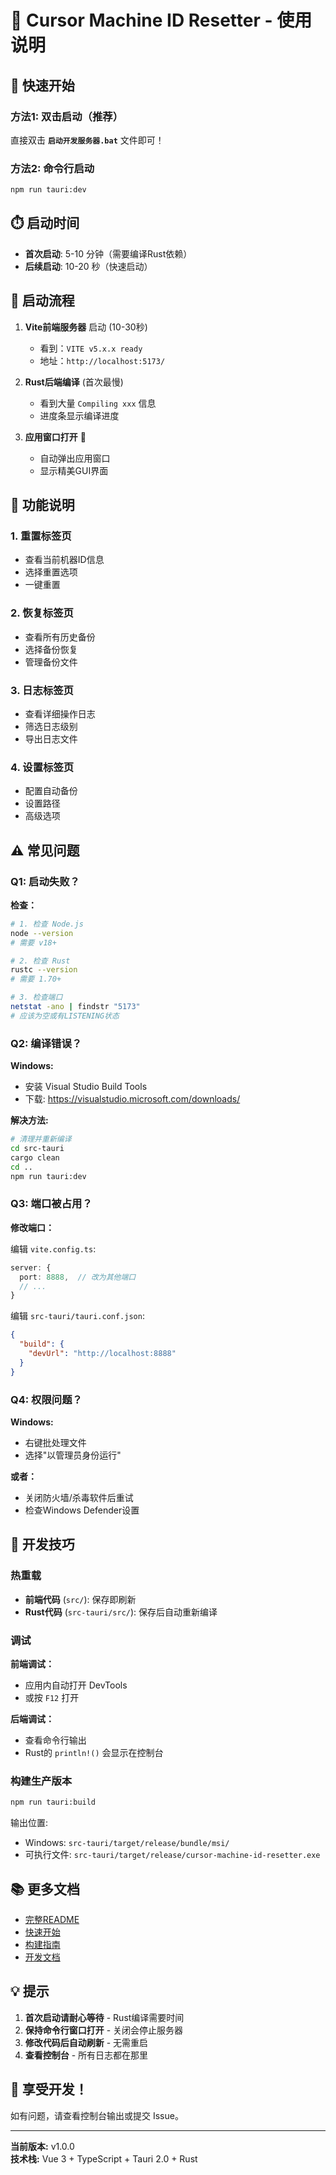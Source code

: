 # 📖 Cursor Machine ID Resetter - 使用说明

## 🚀 快速开始

### 方法1: 双击启动（推荐）

直接双击 **`启动开发服务器.bat`** 文件即可！

### 方法2: 命令行启动

```bash
npm run tauri:dev
```

## ⏱️ 启动时间

- **首次启动**: 5-10 分钟（需要编译Rust依赖）
- **后续启动**: 10-20 秒（快速启动）

## 📱 启动流程

1. **Vite前端服务器** 启动 (10-30秒)
   - 看到：`VITE v5.x.x ready`
   - 地址：`http://localhost:5173/`

2. **Rust后端编译** (首次最慢)
   - 看到大量 `Compiling xxx` 信息
   - 进度条显示编译进度

3. **应用窗口打开** 🎉
   - 自动弹出应用窗口
   - 显示精美GUI界面

## 🎯 功能说明

### 1. 重置标签页
- 查看当前机器ID信息
- 选择重置选项
- 一键重置

### 2. 恢复标签页
- 查看所有历史备份
- 选择备份恢复
- 管理备份文件

### 3. 日志标签页
- 查看详细操作日志
- 筛选日志级别
- 导出日志文件

### 4. 设置标签页
- 配置自动备份
- 设置路径
- 高级选项

## ⚠️ 常见问题

### Q1: 启动失败？

**检查：**
```bash
# 1. 检查 Node.js
node --version
# 需要 v18+

# 2. 检查 Rust
rustc --version
# 需要 1.70+

# 3. 检查端口
netstat -ano | findstr "5173"
# 应该为空或有LISTENING状态
```

### Q2: 编译错误？

**Windows:**
- 安装 Visual Studio Build Tools
- 下载: https://visualstudio.microsoft.com/downloads/

**解决方法:**
```bash
# 清理并重新编译
cd src-tauri
cargo clean
cd ..
npm run tauri:dev
```

### Q3: 端口被占用？

**修改端口：**

编辑 `vite.config.ts`:
```typescript
server: {
  port: 8888,  // 改为其他端口
  // ...
}
```

编辑 `src-tauri/tauri.conf.json`:
```json
{
  "build": {
    "devUrl": "http://localhost:8888"
  }
}
```

### Q4: 权限问题？

**Windows:**
- 右键批处理文件
- 选择"以管理员身份运行"

**或者：**
- 关闭防火墙/杀毒软件后重试
- 检查Windows Defender设置

## 🔧 开发技巧

### 热重载

- **前端代码** (`src/`): 保存即刷新
- **Rust代码** (`src-tauri/src/`): 保存后自动重新编译

### 调试

**前端调试：**
- 应用内自动打开 DevTools
- 或按 `F12` 打开

**后端调试：**
- 查看命令行输出
- Rust的 `println!()` 会显示在控制台

### 构建生产版本

```bash
npm run tauri:build
```

输出位置:
- Windows: `src-tauri/target/release/bundle/msi/`
- 可执行文件: `src-tauri/target/release/cursor-machine-id-resetter.exe`

## 📚 更多文档

- [完整README](README.md)
- [快速开始](QUICK_START.md)
- [构建指南](BUILD_GUIDE.md)
- [开发文档](DEVELOPMENT.md)

## 💡 提示

1. **首次启动请耐心等待** - Rust编译需要时间
2. **保持命令行窗口打开** - 关闭会停止服务器
3. **修改代码后自动刷新** - 无需重启
4. **查看控制台** - 所有日志都在那里

## 🎉 享受开发！

如有问题，请查看控制台输出或提交 Issue。

---

**当前版本:** v1.0.0  
**技术栈:** Vue 3 + TypeScript + Tauri 2.0 + Rust


